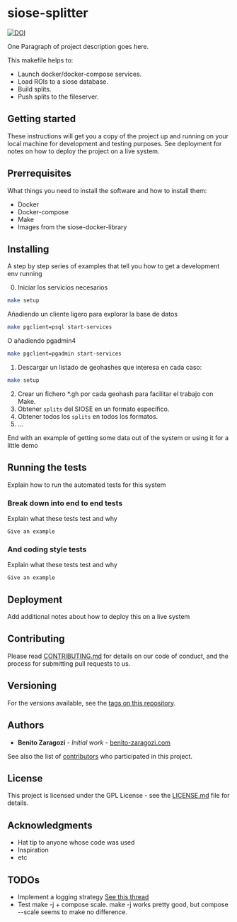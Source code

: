 # siose-splitter
[![DOI](https://zenodo.org/badge/132134651.svg)](https://zenodo.org/badge/latestdoi/132134651)

One Paragraph of project description goes here.

This makefile helps to:

- Launch docker/docker-compose services.
- Load ROIs to a siose database.
- Build splits.
- Push splits to the fileserver.


## Getting started

These instructions will get you a copy of the project up and running on your local machine for development and testing purposes. See deployment for notes on how to deploy the project on a live system.


## Prerrequisites

What things you need to install the software and how to install them:

- Docker
- Docker-compose
- Make
- Images from the siose-docker-library


## Installing

A step by step series of examples that tell you how to get a development env running

0. Iniciar los servicios necesarios

```bash
make setup
```

Añadiendo un cliente ligero para explorar la base de datos
```bash
make pgclient=psql start-services
```
O añadiendo pgadmin4
```bash
make pgclient=pgadmin start-services
```


1. Descargar un listado de geohashes que interesa en cada caso:

```bash
make setup
```

2. Crear un fichero *.gh por cada geohash para facilitar el trabajo con Make.
3. Obtener `splits` del SIOSE en un formato específico.
4. Obtener todos los `splits` en todos los formatos.
5. ...

End with an example of getting some data out of the system or using it for a little demo

## Running the tests

Explain how to run the automated tests for this system

### Break down into end to end tests

Explain what these tests test and why

```
Give an example
```

### And coding style tests

Explain what these tests test and why

```
Give an example
```

## Deployment

Add additional notes about how to deploy this on a live system


## Contributing

Please read [CONTRIBUTING.md](https://gist.github.com/PurpleBooth/b24679402957c63ec426) for details on our code of conduct, and the process for submitting pull requests to us.


## Versioning

For the versions available, see the [tags on this repository](https://github.com/siose-innova/siose-splitter/tags). 


## Authors

- **Benito Zaragozí** - *Initial work* - [benito-zaragozi.com](http://benito-zaragozi.com)

See also the list of [contributors](https://github.com/siose-innova/siose-splitter/contributors) who participated in this project.

## License

This project is licensed under the GPL License - see the [LICENSE.md](LICENSE.md) file for details.

## Acknowledgments

* Hat tip to anyone whose code was used
* Inspiration
* etc


## TODOs

- Implement a logging strategy [See this thread](https://stackoverflow.com/questions/8483149/gnu-make-timing-a-build-is-it-possible-to-have-a-target-whose-recipe-executes)
- Test make -j + compose scale. make -j works pretty good, but compose --scale seems to make no difference.
